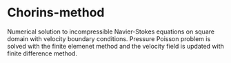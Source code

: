 # Chorins-method

Numerical solution to incompressible Navier-Stokes equations on square domain with velocity boundary conditions. Pressure Poisson problem is solved with the finite elemenet method and the velocity field is updated with finite difference method.
